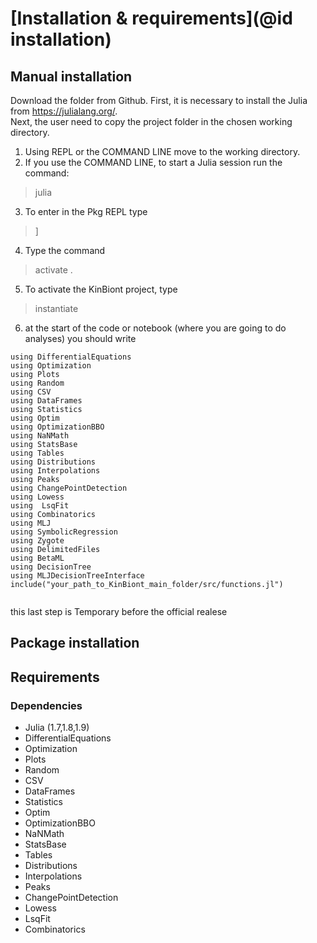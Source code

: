 # [Installation & requirements](@id installation)

## Manual installation
Download the folder from Github. 
First, it is necessary to install the Julia from https://julialang.org/.   
Next, the user need to copy the project folder in the chosen working directory. 

1. Using REPL or the COMMAND LINE move to the working directory.  
2. If you use the COMMAND LINE, to start a Julia session run the command:

> julia

3. To enter in the Pkg REPL  type 

>]  

4. Type the command 
> activate .

5. To activate the KinBiont project, type
> instantiate

6. at the start of the code or notebook (where you are going to do analyses) you should write 

```
using DifferentialEquations
using Optimization
using Plots
using Random
using CSV
using DataFrames
using Statistics
using Optim
using OptimizationBBO
using NaNMath
using StatsBase
using Tables
using Distributions
using Interpolations
using Peaks
using ChangePointDetection
using Lowess  
using  LsqFit
using Combinatorics
using MLJ
using SymbolicRegression
using Zygote
using DelimitedFiles
using BetaML
using DecisionTree
using MLJDecisionTreeInterface
include("your_path_to_KinBiont_main_folder/src/functions.jl")


```
this last step is Temporary before the official realese
## Package installation
## Requirements
### Dependencies

- Julia (1.7,1.8,1.9)
- DifferentialEquations
- Optimization
- Plots
- Random
- CSV
- DataFrames
- Statistics
-  Optim
-   OptimizationBBO
- NaNMath
- StatsBase
- Tables
- Distributions
- Interpolations
- Peaks
- ChangePointDetection
- Lowess
- LsqFit
- Combinatorics


